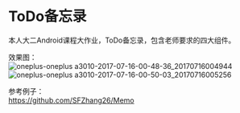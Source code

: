 # ToDo备忘录
本人大二Android课程大作业，ToDo备忘录，包含老师要求的四大组件。

效果图：  
![oneplus-oneplus a3010-2017-07-16-00-48-36_20170716004944](https://user-images.githubusercontent.com/19148112/28248996-a4cf2772-6a80-11e7-9776-800a2f5803bc.gif)
![oneplus-oneplus a3010-2017-07-16-00-50-03_20170716005256](https://user-images.githubusercontent.com/19148112/28248997-a66f7488-6a80-11e7-8877-de45332f685c.gif)    



参考例子：  
https://github.com/SFZhang26/Memo

